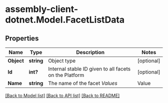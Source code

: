 # assembly-client-dotnet.Model.FacetListData
## Properties

Name | Type | Description | Notes
------------ | ------------- | ------------- | -------------
**Object** | **string** | Object type | [optional] 
**Id** | **int?** | Internal stable ID given to all facets on the Platform | [optional] 
**Name** | **string** | The name of the facet *Values*  |Value|Description| |- --|- --| |&#x60;achieved&#x60;|Result has been achieved| |&#x60;target&#x60;|Result has been set as a target to achieve| |&#x60;prediction&#x60;|Result is a prediction| |&#x60;baseline&#x60;|Result is a baseline comparison value|  | [optional] 

[[Back to Model list]](../README.md#documentation-for-models) [[Back to API list]](../README.md#documentation-for-api-endpoints) [[Back to README]](../README.md)

